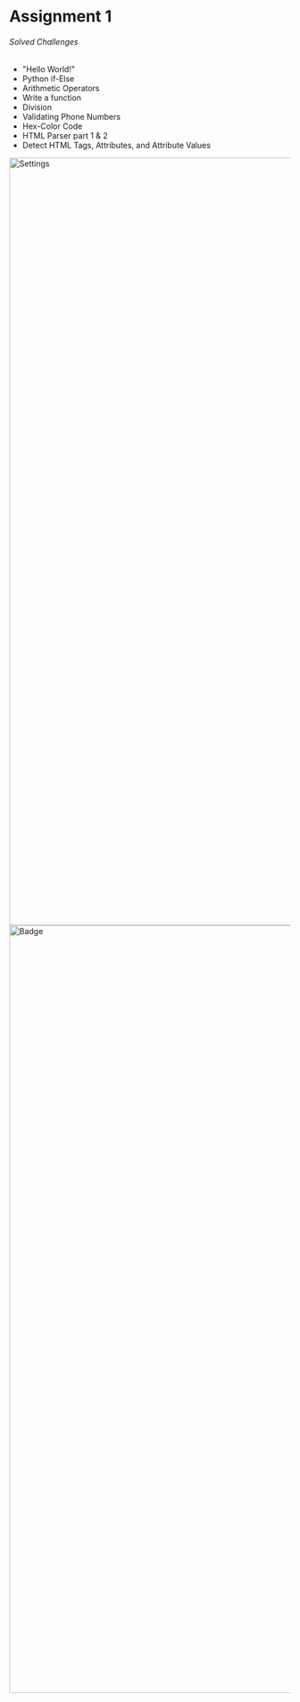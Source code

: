 # Assignment 1
###### Solved Challenges 
* "Hello World!"
* Python if-Else
* Arithmetic Operators 
* Write a function 
* Division 
* Validating Phone Numbers 
* Hex-Color Code 
* HTML Parser part 1 & 2 
* Detect HTML Tags, Attributes, and Attribute Values 
 
<img width="1374" alt="Settings " src="https://user-images.githubusercontent.com/78053303/120936838-ea2f8200-c6be-11eb-869e-aa203f7272bd.png">

<img width="1374" alt="Badge" src="https://user-images.githubusercontent.com/78053303/120936920-6a55e780-c6bf-11eb-8d2f-d2b0ebcb6b3c.png">
